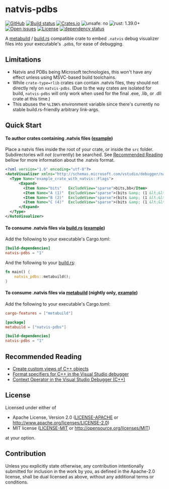 # natvis-pdbs

[![GitHub](https://img.shields.io/github/stars/MaulingMonkey/natvis-pdbs.svg?label=GitHub&style=social)](https://github.com/MaulingMonkey/natvis-pdbs)
[![Build status](https://ci.appveyor.com/api/projects/status/8lbwdphr2o4nm7wd?svg=true)](https://ci.appveyor.com/project/MaulingMonkey/natvis-pdbs)
[![Crates.io](https://img.shields.io/crates/v/natvis-pdbs.svg)](https://crates.io/crates/natvis-pdbs)
![unsafe: no](https://img.shields.io/badge/unsafe-no-green.svg)
![rust: 1.39.0+](https://img.shields.io/badge/rust-1.39.0%2B-green.svg)
[![Open issues](https://img.shields.io/github/issues-raw/MaulingMonkey/natvis-pdbs.svg)](https://github.com/MaulingMonkey/natvis-pdbs/issues)
[![License](https://img.shields.io/crates/l/natvis_pdbs.svg)](https://github.com/MaulingMonkey/natvis-pdbs)
[![dependency status](https://deps.rs/repo/github/MaulingMonkey/natvis-pdbs/status.svg)](https://deps.rs/repo/github/MaulingMonkey/natvis-pdbs)

A [metabuild] / [build.rs] compatible crate to embed `.natvis` debug visualizer files into your executable's `.pdb`s, for ease of debugging.



## Limitations

* Natvis and PDBs being Microsoft technologies, this won't have any effect unless using MSVC-based build toolchains.
* While `crate-type=rlib` crates can contain .natvis files, they should not directly rely on `natvis-pdbs`.
  (Due to the way crates are isolated for build, `natvis-pdbs` will only work when used for the final .exe, .lib,
  or .dll crate at this time.)
* This abuses the `%LINK%` environment variable since there's currently no stable build.rs-friendly arbitrary link-args.


## Quick Start

#### To author crates containing .natvis files \([example](https://github.com/MaulingMonkey/natvis-pdbs/tree/master/crates/example-crate-with-natvis/)\)

Place a natvis files inside the root of your crate, or inside the `src` folder.
Subdirectories will *not* (currently) be searched.
See [Recommended Reading](#recommended-reading) bellow for more information about the .natvis format.

```xml
<?xml version="1.0" encoding="utf-8"?>
<AutoVisualizer xmlns="http://schemas.microsoft.com/vstudio/debugger/natvis/2010">
  <Type Name="example_crate_with_natvis::Flags">
      <Expand>
        <Item Name="bits"   ExcludeView="sparse">bits,bb</Item>
        <Item Name="A (1)"  ExcludeView="sparse">(bits &amp; (1 &lt;&lt; 0)) != 0</Item>
        <Item Name="B (2)"  ExcludeView="sparse">(bits &amp; (1 &lt;&lt; 1)) != 0</Item>
        <Item Name="C (4)"  ExcludeView="sparse">(bits &amp; (1 &lt;&lt; 2)) != 0</Item>
      </Expand>
  </Type>
</AutoVisualizer>
```

#### To consume .natvis files via [build.rs] \([example](https://github.com/MaulingMonkey/natvis-pdbs/tree/master/crates/example-usage-build-rs/)\)

Add the following to your executable's Cargo.toml:
```toml
[build-dependencies]
natvis-pdbs = "1"
```

And the following to your [build.rs]:
```rust
fn main() {
    natvis_pdbs::metabuild();
}
```

#### To consume .natvis files via [metabuild] \(nightly only, [example](https://github.com/MaulingMonkey/natvis-pdbs/tree/master/crates/example-usage-metabuild/)\)

Add the following to your executable's Cargo.toml:
```toml
cargo-features = ["metabuild"]

[package]
metabuild = ["natvis-pdbs"]

[build-dependencies]
natvis-pdbs = "1"
```



## Recommended Reading

* [Create custom views of C++ objects](https://docs.microsoft.com/en-us/visualstudio/debugger/create-custom-views-of-native-objects?view=vs-2019)
* [Format specifiers for C++ in the Visual Studio debugger](https://docs.microsoft.com/en-us/visualstudio/debugger/format-specifiers-in-cpp?view=vs-2019)
* [Context Operator in the Visual Studio Debugger (C++)](https://docs.microsoft.com/en-us/visualstudio/debugger/context-operator-cpp?view=vs-2019)



## License

Licensed under either of

* Apache License, Version 2.0 ([LICENSE-APACHE](LICENSE-APACHE) or http://www.apache.org/licenses/LICENSE-2.0)
* MIT license ([LICENSE-MIT](LICENSE-MIT) or http://opensource.org/licenses/MIT)

at your option.



## Contribution

Unless you explicitly state otherwise, any contribution intentionally submitted
for inclusion in the work by you, as defined in the Apache-2.0 license, shall be
dual licensed as above, without any additional terms or conditions.

<!-- https://doc.rust-lang.org/1.4.0/complement-project-faq.html#why-dual-mit/asl2-license? -->
<!-- https://rust-lang-nursery.github.io/api-guidelines/necessities.html#crate-and-its-dependencies-have-a-permissive-license-c-permissive -->
<!-- https://choosealicense.com/licenses/apache-2.0/ -->
<!-- https://choosealicense.com/licenses/mit/ -->

[metabuild]:                        https://github.com/rust-lang/rfcs/blob/master/text/2196-metabuild.md
[build.rs]:                         https://doc.rust-lang.org/cargo/reference/build-scripts.html
